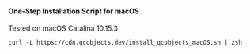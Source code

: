#### One-Step Installation Script for macOS
Tested on macOS Catalina 10.15.3

```shell
curl -L https://cdn.qcobjects.dev/install_qcobjects_macOS.sh | zsh
```
